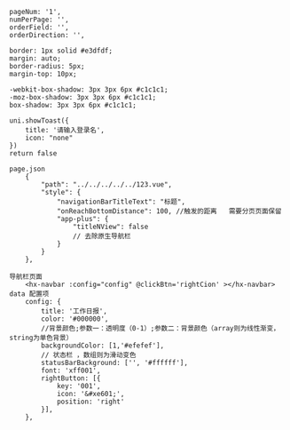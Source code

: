 
<!-- 分页 -->

	pageNum: '1',
	numPerPage: '',
	orderField: '',
	orderDirection: '',

<!-- 阴影 -->

	border: 1px solid #e3dfdf;
	margin: auto;
	border-radius: 5px;
	margin-top: 10px;

	-webkit-box-shadow: 3px 3px 6px #c1c1c1;
	-moz-box-shadow: 3px 3px 6px #c1c1c1;
	box-shadow: 3px 3px 6px #c1c1c1;
			
<!-- 黑框提示 -->

	uni.showToast({
		title: '请输入登录名',
		icon: "none"
	})
	return false
				
<!-- 自定义导航栏 -->
	page.json
		{
			"path": "../../../../../123.vue",
			"style": {
				"navigationBarTitleText": "标题",
				"onReachBottomDistance": 100, //触发的距离   需要分页页面保留
				"app-plus": {
					"titleNView": false
					// 去除原生导航栏
				}
			}
		},
		
	导航栏页面
		<hx-navbar :config="config" @clickBtn='rightCion' ></hx-navbar>
	data 配置项
		config: {
			title: '工作日报',
			color: '#000000',
			//背景颜色;参数一：透明度（0-1）;参数二：背景颜色（array则为线性渐变，string为单色背景）
			backgroundColor: [1,'#efefef'],
			// 状态栏 ，数组则为滑动变色
			statusBarBackground: ['', '#ffffff'],
			font: 'xff001',
			rightButton: [{
				key: '001',
				icon: '&#xe601;',
				position: 'right'
			}],
		},
		